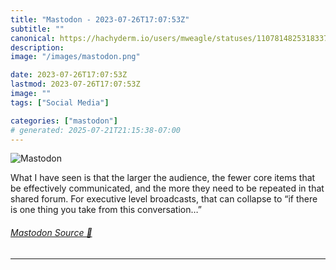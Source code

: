 ```yaml
---
title: "Mastodon - 2023-07-26T17:07:53Z"
subtitle: ""
canonical: https://hachyderm.io/users/mweagle/statuses/110781482531833718
description:
image: "/images/mastodon.png"

date: 2023-07-26T17:07:53Z
lastmod: 2023-07-26T17:07:53Z
image: ""
tags: ["Social Media"]

categories: ["mastodon"]
# generated: 2025-07-21T21:15:38-07:00
---
```

![Mastodon](/images/mastodon.png)

<p>What I have seen is that the larger the audience, the fewer core items that be effectively communicated, and the more they need to be repeated in that shared forum. For executive level broadcasts, that can collapse to “if there is one thing you take from this conversation…”</p>


###### [Mastodon Source 🐘](https://hachyderm.io/@mweagle/110781482531833718)

___
